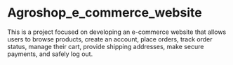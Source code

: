 # Agroshop_e_commerce_website
This is a project focused on developing an e-commerce website that allows users to browse products, create an account, place orders, track order status, manage their cart, provide shipping addresses, make secure payments, and safely log out.
